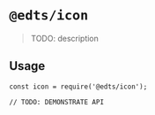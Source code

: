 # `@edts/icon`

> TODO: description

## Usage

```
const icon = require('@edts/icon');

// TODO: DEMONSTRATE API
```
